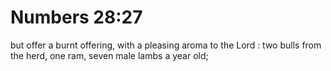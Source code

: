 # Numbers 28:27

but offer a burnt offering, with a pleasing aroma to the Lord : two bulls from the herd, one ram, seven male lambs a year old;
